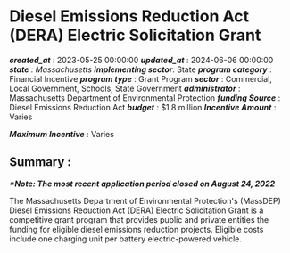 # Diesel Emissions Reduction Act (DERA) Electric Solicitation Grant 
 ***created_at*** : 2023-05-25 00:00:00 
 ***updated_at*** : 2024-06-06 00:00:00 
 ***state** : Massachusetts 
 **implementing sector***: State 
 ***program category*** : Financial Incentive 
 ***program type*** : Grant Program 
 ***sector*** : Commercial, Local Government, Schools, State Government 
 ***administrator*** : Massachusetts Department of Environmental Protection 
 ***funding Source*** : Diesel Emissions Reduction Act 
 ***budget*** : $1.8 million 
 ***Incentive Amount*** : Varies

 
 ***Maximum Incentive*** : Varies

 
 ## Summary : 
 **_*Note: The most recent application period closed on August 24, 2022_**

The Massachusetts Department of Environmental Protection's (MassDEP) Diesel
Emissions Reduction Act (DERA) Electric Solicitation Grant is a competitive
grant program that provides public and private entities the funding for
eligible diesel emissions reduction projects. Eligible costs include one
charging unit per battery electric-powered vehicle.

 
 